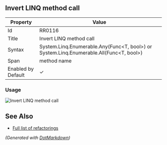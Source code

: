 ## Invert LINQ method call

| Property           | Value                                                                                              |
| ------------------ | -------------------------------------------------------------------------------------------------- |
| Id                 | RR0116                                                                                             |
| Title              | Invert LINQ method call                                                                            |
| Syntax             | System\.Linq\.Enumerable\.Any\(Func\<T, bool>\) or System\.Linq\.Enumerable\.All\(Func\<T, bool>\) |
| Span               | method name                                                                                        |
| Enabled by Default | &#x2713;                                                                                           |

### Usage

![Invert LINQ method call](../../images/refactorings/InvertLinqMethodCall.png)

## See Also

* [Full list of refactorings](Refactorings.md)


*\(Generated with [DotMarkdown](http://github.com/JosefPihrt/DotMarkdown)\)*